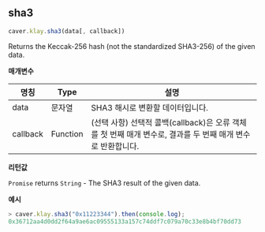 ## sha3

```javascript
caver.klay.sha3(data[, callback])
```

Returns the Keccak-256 hash (not the standardized SHA3-256) of the given data.


**매개변수**

| 명칭       | Type     | 설명                                                                   |
| -------- | -------- | -------------------------------------------------------------------- |
| data     | 문자열      | SHA3 해시로 변환할 데이터입니다.                                                 |
| callback | Function | (선택 사항) 선택적 콜백(callback)은 오류 객체를 첫 번째 매개 변수로, 결과를 두 번째 매개 변수로 반환합니다. |

**리턴값**

`Promise` returns `String` - The SHA3 result of the given data.

**예시**

```javascript
> caver.klay.sha3("0x11223344").then(console.log);
0x36712aa4d0dd2f64a9ae6ac09555133a157c74ddf7c079a70c33e8b4bf70dd73
```